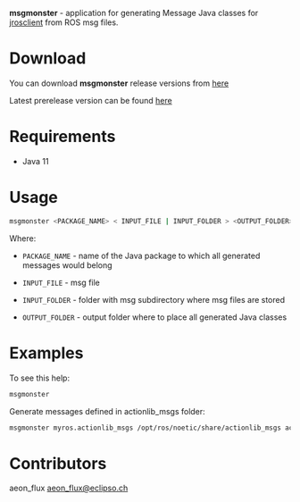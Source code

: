 **msgmonster** - application for generating Message Java classes for [jrosclient](https://github.com/lambdaprime/jrosclient) from ROS msg files.

# Download

You can download **msgmonster** release versions from [here](https://github.com/pinorobotics/msgmonster/releases)

Latest prerelease version can be found [here](https://github.com/pinorobotics/msgmonster/tree/main/msgmonster/release)

# Requirements

- Java 11

# Usage

```bash
msgmonster <PACKAGE_NAME> < INPUT_FILE | INPUT_FOLDER > <OUTPUT_FOLDER>
```

Where: 

- `PACKAGE_NAME` - name of the Java package to which all generated messages would belong

- `INPUT_FILE` - msg file

- `INPUT_FOLDER` - folder with msg subdirectory where msg files are stored

- `OUTPUT_FOLDER` - output folder where to place all generated Java classes

# Examples

To see this help:

``` bash
msgmonster
```
Generate messages defined in actionlib_msgs folder:

``` bash
msgmonster myros.actionlib_msgs /opt/ros/noetic/share/actionlib_msgs actionlib_msgs
```

# Contributors

aeon_flux <aeon_flux@eclipso.ch>
